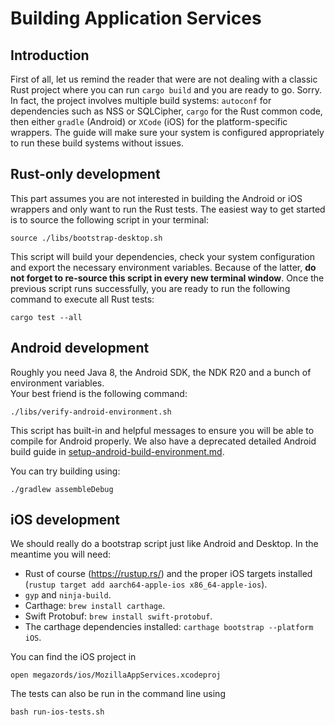 # Building Application Services

## Introduction

First of all, let us remind the reader that were are not dealing with a classic Rust project where you can run `cargo build` and you are ready to go. Sorry.  
In fact, the project involves multiple build systems: `autoconf` for dependencies such as NSS or SQLCipher, `cargo` for the Rust common code, then either `gradle` (Android) or `XCode` (iOS) for the platform-specific wrappers.
The guide will make sure your system is configured appropriately to run these build systems without issues.

## Rust-only development

This part assumes you are not interested in building the Android or iOS wrappers and only want to run the Rust tests.
The easiest way to get started is to source the following script in your terminal:

```
source ./libs/bootstrap-desktop.sh
```

This script will build your dependencies, check your system configuration and export the necessary environment variables. Because of the latter, **do not forget to re-source this script in every new terminal window**.
Once the previous script runs successfully, you are ready to run the following command to execute all Rust tests:

```
cargo test --all
```

## Android development

Roughly you need Java 8, the Android SDK, the NDK R20 and a bunch of environment variables.  
Your best friend is the following command:

```
./libs/verify-android-environment.sh
````

This script has built-in and helpful messages to ensure you will be able to compile for Android properly.
We also have a deprecated detailed Android build guide in [setup-android-build-environment.md](howtos/setup-android-build-environment.md).

You can try building using:

```
./gradlew assembleDebug
```

## iOS development

We should really do a bootstrap script just like Android and Desktop. In the meantime you will need:
- Rust of course (https://rustup.rs/) and the proper iOS targets installed (`rustup target add aarch64-apple-ios x86_64-apple-ios`).
- `gyp` and `ninja-build`.
- Carthage: `brew install carthage`.
- Swift Protobuf: `brew install swift-protobuf`.
- The carthage dependencies installed: `carthage bootstrap --platform iOS`.

You can find the iOS project in
```
open megazords/ios/MozillaAppServices.xcodeproj
```

The tests can also be run in the command line using

```
bash run-ios-tests.sh
```
